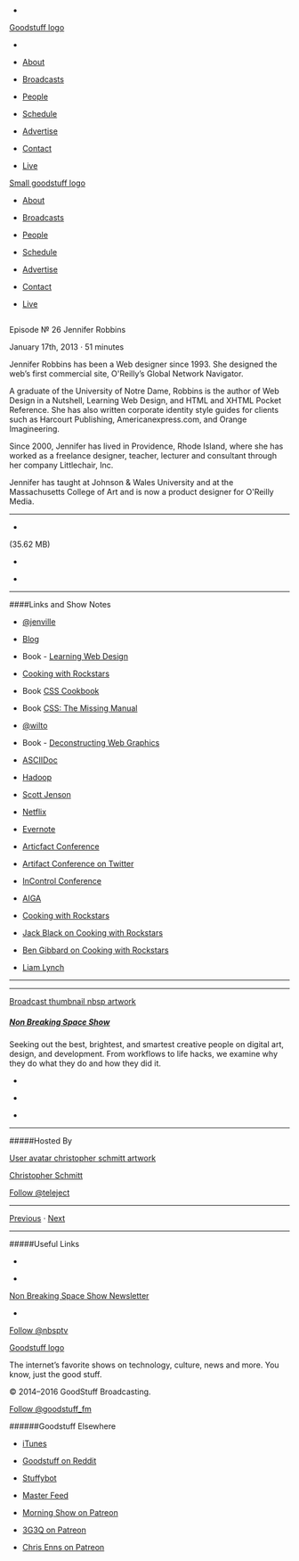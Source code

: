 

-
[Goodstuff logo](http://www.goodstuff.fm/)[](/assets/goodstuff_logo-17c1fe6f378352de5d7345f76152130b.svg)

-


-  [About](/about)

-  [Broadcasts](/broadcasts)

-  [People](/people)

-  [Schedule](/schedule)

-  [Advertise](/advertise)

-  [Contact](/contact)

-  [Live](/live)


[Small goodstuff logo](http://www.goodstuff.fm/)[](/assets/small_goodstuff_logo-bf032e72b9ec41494f4d90905f1ad619.svg)


-  [About](/about)

-  [Broadcasts](/broadcasts)

-  [People](/people)

-  [Schedule](/schedule)

-  [Advertise](/advertise)

-  [Contact](/contact)

-  [Live](/live)


##
Episode № 26
Jennifer Robbins


January 17th, 2013
·
51
minutes


Jennifer Robbins has been a Web designer since 1993. She designed the web’s first commercial site, O'Reilly’s Global Network Navigator.


A graduate of the University of Notre Dame, Robbins is the author of Web Design in a Nutshell, Learning Web Design, and HTML and XHTML Pocket Reference. She has also written corporate identity style guides for clients such as Harcourt Publishing, Americanexpress.com, and Orange Imagineering.


Since 2000, Jennifer has lived in Providence, Rhode Island, where she has worked as a freelance designer, teacher, lecturer and consultant through her company Littlechair, Inc.


Jennifer has taught at Johnson & Wales University and at the Massachusetts College of Art and is now a product designer for O'Reilly Media.


------------------------------


-
[](http://podcasts-1.feedpress.co/10609/nbsp-26.mp3)(35.62 MB)

-
[](http://twitter.com/intent/tweet?text=Non%20Breaking%20Space%20Show%20%E2%84%96%2026%20on%20@goodstuff_fm%20-%20http://goodstuff.fm/nbsp/26)

-
[](http://www.facebook.com/sharer/sharer.php?u=http://goodstuff.fm/nbsp/26)


------------------------------


####Links and Show Notes

-  [@jenville](http://twitter.com/jenville)

-  [Blog](http://www.jenville.com)

- Book -  [Learning Web Design](http://www.learningwebdesign.com)

-  [Cooking with Rockstars](http://cookingwithrockstars.com)

- Book  [CSS Cookbook](http://shop.oreilly.com/product/9780596155940.do)

- Book  [CSS: The Missing Manual](http://shop.oreilly.com/product/9780596802455.do)

-  [@wilto](https://twitter.com/wilto)

- Book -  [Deconstructing Web Graphics](http://www.amazon.com/Deconstructing-Web-Graphics-Lynda-Weinman/dp/1562056417)

-  [ASCIIDoc](http://www.methods.co.nz/asciidoc/)

-  [Hadoop](http://hadoop.apache.org)

-  [Scott Jenson](https://twitter.com/scottjenson)

-  [Netflix](https://signup.netflix.com)

-  [Evernote](http://evernote.com)

-  [Articfact Conference](http://artifactconf.com)

-  [Artifact Conference on Twitter](http://twitter.com/artifactconf)

-  [InControl Conference](http://incontrolconference.com)

-  [AIGA](http://www.aiga.org)

-  [Cooking with Rockstars](http://cookingwithrockstars.com)

-  [Jack Black on Cooking with Rockstars](http://cookingwithrockstars.com/artist/jack-black)

-  [Ben Gibbard on Cooking with Rockstars](http://cookingwithrockstars.com/artist/ben-gibbard-death-cab-cutie-postal-service)

-  [Liam Lynch](http://en.wikipedia.org/wiki/Liam_Lynch_(musician))


------------------------------


------------------------------


[Broadcast thumbnail nbsp artwork](/nbsp)[](https://goodstuffs3.s3.amazonaws.com/uploads/broadcast/image/19/broadcast_thumbnail_nbsp_artwork.png)

##### [Non Breaking Space Show](/nbsp)


Seeking out the best, brightest, and smartest creative people on digital art, design, and development. From workflows to life hacks, we examine why they do what they do and how they did it.

-
[](http://itunes.apple.com/us/podcast/the-non-breaking-space-show/id507162981)

-
[](http://feeds.goodstuff.fm/nbsp)

-
[](mailto:chris@goodstuff.fm?cc=sponsorship%40goodstuff.fm&subject=%5BGoodStuff%20FM%5D%20Sponsorship%20Inquiry%20for%20Non%20Breaking%20Space%20Show)


------------------------------


#####Hosted By


[User avatar christopher schmitt artwork](/people/christopher-schmitt)[](https://goodstuffs3.s3.amazonaws.com/uploads/user/avatar/20/user_avatar_christopher-schmitt_artwork.png)

[Christopher Schmitt](/people/christopher-schmitt)


[Follow @teleject](https://twitter.com/teleject)


------------------------------


[Previous](/nbsp/25)
·
[Next](/nbsp/27)


------------------------------


#####Useful Links

-
[](mailto:chris@goodstuff.fm?subject=%5BGoodstuff%20FM%5D%20Feedback%20for%20Non%20Breaking%20Space%20Show)

-
[Non Breaking Space Show Newsletter](http://www.goodstuff.fm/nbsp/newsletter)


-
[Follow @nbsptv](https://twitter.com/nbsptv)


[Goodstuff logo](http://www.goodstuff.fm/)[](/assets/goodstuff_logo-17c1fe6f378352de5d7345f76152130b.svg)


The internet’s favorite shows on technology, culture, news and more. You know, just the good stuff.


© 2014–2016 GoodStuff Broadcasting.

[Follow @goodstuff_fm](https://twitter.com/goodstufffm)


######Goodstuff Elsewhere

-  [iTunes](https://itunes.apple.com/us/artist/goodstuff-fm/id843385597?mt=2)

-  [Goodstuff on Reddit](https://www.reddit.com/r/Goodstuff_fm/)

-  [Stuffybot](http://stuffybot.goodstuff.fm)

-  [Master Feed](/master/feed)

-  [Morning Show on Patreon](https://www.patreon.com/morningshow)

-  [3G3Q on Patreon](https://www.patreon.com/3g3q)

-  [Chris Enns on Patreon](https://www.patreon.com/ichris)
